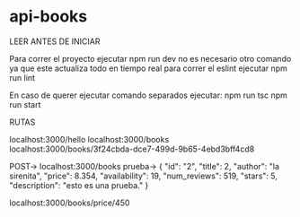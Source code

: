 # api-books
LEER ANTES DE INICIAR

Para correr el proyecto ejecutar npm run dev no es necesario otro comando ya que este actualiza todo en tiempo real
para correr el eslint ejecutar npm run lint

En caso de querer ejecutar comando separados ejecutar:
npm run tsc
npm run start

RUTAS

localhost:3000/hello
localhost:3000/books
localhost:3000/books/3f24cbda-dce7-499d-9b65-4ebd3bff4cd8

POST->  localhost:3000/books
prueba->
{
    "id": "2",
    "title": 2,
    "author": "la sirenita",
    "price": 8.354,
    "availability": 19,
    "num_reviews": 519,
    "stars": 5,
    "description": "esto es una prueba."
  }

  localhost:3000/books/price/450
